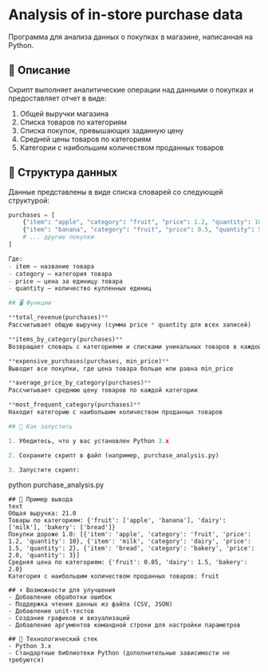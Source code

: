 # Analysis of in-store purchase data

Программа для анализа данных о покупках в магазине, написанная на Python.

## 📌 Описание

Скрипт выполняет аналитические операции над данными о покупках и предоставляет отчет в виде:
1. Общей выручки магазина
2. Списка товаров по категориям
3. Списка покупок, превышающих заданную цену
4. Средней цены товаров по категориям
5. Категории с наибольшим количеством проданных товаров

## 📂 Структура данных

Данные представлены в виде списка словарей со следующей структурой:
```python
purchases = [
    {"item": "apple", "category": "fruit", "price": 1.2, "quantity": 10},
    {"item": "banana", "category": "fruit", "price": 0.5, "quantity": 5},
    # ... другие покупки
]

Где:
- item — название товара
- category — категория товара
- price — цена за единицу товара
- quantity — количество купленных единиц

## 🖥️ Функции

**total_revenue(purchases)**
Рассчитывает общую выручку (сумма price * quantity для всех записей)

**items_by_category(purchases)**
Возвращает словарь с категориями и списками уникальных товаров в каждой категории

**expensive_purchases(purchases, min_price)**
Выводит все покупки, где цена товара больше или равна min_price

**average_price_by_category(purchases)**
Рассчитывает среднюю цену товаров по каждой категории

**most_frequent_category(purchases)**
Находит категорию с наибольшим количеством проданных товаров

## 🚀 Как запустить

1. Убедитесь, что у вас установлен Python 3.x

2. Сохраните скрипт в файл (например, purchase_analysis.py)

3. Запустите скрипт:

```
python purchase_analysis.py
```
## 📒 Пример вывода
text
Общая выручка: 21.0
Товары по категориям: {'fruit': ['apple', 'banana'], 'dairy': ['milk'], 'bakery': ['bread']}
Покупки дороже 1.0: [{'item': 'apple', 'category': 'fruit', 'price': 1.2, 'quantity': 10}, {'item': 'milk', 'category': 'dairy', 'price': 1.5, 'quantity': 2}, {'item': 'bread', 'category': 'bakery', 'price': 2.0, 'quantity': 3}]
Средняя цена по категориям: {'fruit': 0.85, 'dairy': 1.5, 'bakery': 2.0}
Категория с наибольшим количеством проданных товаров: fruit

## ⬆️ Возможности для улучшения
- Добавление обработки ошибок
- Поддержка чтения данных из файла (CSV, JSON)
- Добавление unit-тестов
- Создание графиков и визуализаций
- Добавление аргументов командной строки для настройки параметров

## 🔧 Технологический стек
- Python 3.x
- Стандартные библиотеки Python (дополнительные зависимости не требуются)
